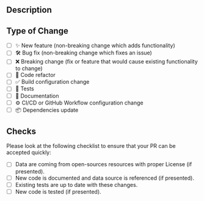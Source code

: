 <!--
  Thanks for contributing!

  Provide a description of your changes below and a general summary in the title.

-->

## Description

<!--- Describe your changes in detail -->

## Type of Change

<!--- Put an `x` in all the boxes that apply: -->

- [ ] ✨ New feature (non-breaking change which adds functionality)
- [ ] 🛠️ Bug fix (non-breaking change which fixes an issue)
- [ ] ❌ Breaking change (fix or feature that would cause existing functionality to change)
- [ ] 🧹 Code refactor
- [ ] ✅ Build configuration change
- [ ] 🧪 Tests
- [ ] 📝 Documentation
- [ ] ⚙️ CI/CD or GitHub Workflow configuration change
- [ ] 📦 Dependencies update

## Checks

Please look at the following checklist to ensure that your PR can be accepted quickly:

<!--- Put an `x` in all the boxes that apply: -->

- [ ] Data are coming from open-sources resources with proper License (if presented).
- [ ] New code is documented and data source is referenced (if presented).
- [ ] Existing tests are up to date with these changes.
- [ ] New code is tested (if presented).
